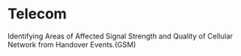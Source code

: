 # Telecom
Identifying Areas of Affected Signal Strength and Quality of Cellular Network from Handover Events.(GSM)
